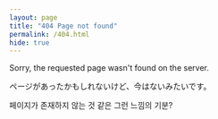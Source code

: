 ```yaml
---
layout: page
title: "404 Page not found"
permalink: /404.html
hide: true
---
```


Sorry, the requested page wasn't found on the server.

ページがあったかもしれないけど、今はないみたいです。

페이지가 존재하지 않는 것 같은 그런 느낌의 기분?